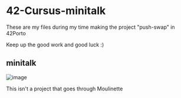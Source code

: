 # 42-Cursus-minitalk
These are my files during my time making the project "push-swap" in 42Porto

Keep up the good work and good luck :)

## minitalk
![image](https://github.com/souzitaaaa/42-Cursus-push_swap/assets/117469751/5442c949-9522-40aa-9ac5-dcdb84038db4)

This isn't a project that goes through Moulinette
